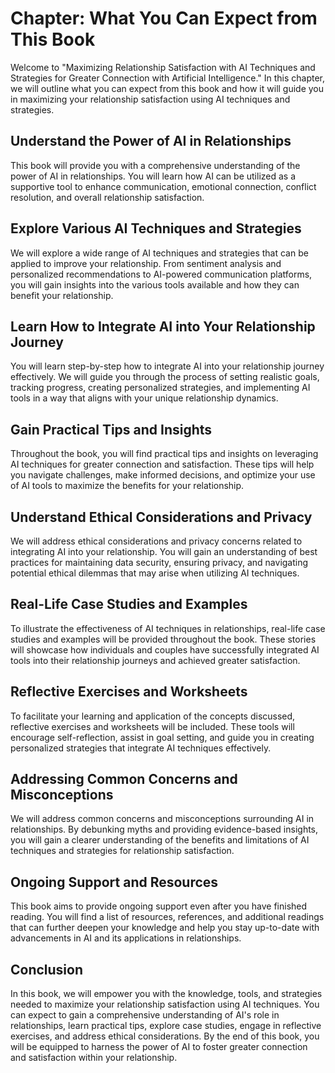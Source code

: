 Chapter: What You Can Expect from This Book
===========================================

Welcome to "Maximizing Relationship Satisfaction with AI Techniques and Strategies for Greater Connection with Artificial Intelligence." In this chapter, we will outline what you can expect from this book and how it will guide you in maximizing your relationship satisfaction using AI techniques and strategies.

Understand the Power of AI in Relationships
-------------------------------------------

This book will provide you with a comprehensive understanding of the power of AI in relationships. You will learn how AI can be utilized as a supportive tool to enhance communication, emotional connection, conflict resolution, and overall relationship satisfaction.

Explore Various AI Techniques and Strategies
--------------------------------------------

We will explore a wide range of AI techniques and strategies that can be applied to improve your relationship. From sentiment analysis and personalized recommendations to AI-powered communication platforms, you will gain insights into the various tools available and how they can benefit your relationship.

Learn How to Integrate AI into Your Relationship Journey
--------------------------------------------------------

You will learn step-by-step how to integrate AI into your relationship journey effectively. We will guide you through the process of setting realistic goals, tracking progress, creating personalized strategies, and implementing AI tools in a way that aligns with your unique relationship dynamics.

Gain Practical Tips and Insights
--------------------------------

Throughout the book, you will find practical tips and insights on leveraging AI techniques for greater connection and satisfaction. These tips will help you navigate challenges, make informed decisions, and optimize your use of AI tools to maximize the benefits for your relationship.

Understand Ethical Considerations and Privacy
---------------------------------------------

We will address ethical considerations and privacy concerns related to integrating AI into your relationship. You will gain an understanding of best practices for maintaining data security, ensuring privacy, and navigating potential ethical dilemmas that may arise when utilizing AI techniques.

Real-Life Case Studies and Examples
-----------------------------------

To illustrate the effectiveness of AI techniques in relationships, real-life case studies and examples will be provided throughout the book. These stories will showcase how individuals and couples have successfully integrated AI tools into their relationship journeys and achieved greater satisfaction.

Reflective Exercises and Worksheets
-----------------------------------

To facilitate your learning and application of the concepts discussed, reflective exercises and worksheets will be included. These tools will encourage self-reflection, assist in goal setting, and guide you in creating personalized strategies that integrate AI techniques effectively.

Addressing Common Concerns and Misconceptions
---------------------------------------------

We will address common concerns and misconceptions surrounding AI in relationships. By debunking myths and providing evidence-based insights, you will gain a clearer understanding of the benefits and limitations of AI techniques and strategies for relationship satisfaction.

Ongoing Support and Resources
-----------------------------

This book aims to provide ongoing support even after you have finished reading. You will find a list of resources, references, and additional readings that can further deepen your knowledge and help you stay up-to-date with advancements in AI and its applications in relationships.

Conclusion
----------

In this book, we will empower you with the knowledge, tools, and strategies needed to maximize your relationship satisfaction using AI techniques. You can expect to gain a comprehensive understanding of AI's role in relationships, learn practical tips, explore case studies, engage in reflective exercises, and address ethical considerations. By the end of this book, you will be equipped to harness the power of AI to foster greater connection and satisfaction within your relationship.
